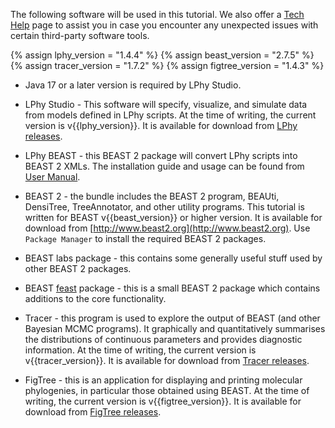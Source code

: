 
The following software will be used in this tutorial. 
We also offer a [Tech Help](../tech-help) page to assist you 
in case you encounter any unexpected issues with certain third-party software tools.

{% assign lphy_version = "1.4.4" %}
{% assign beast_version = "2.7.5" %}
{% assign tracer_version = "1.7.2" %}
{% assign figtree_version = "1.4.3" %}

* Java 17 or a later version is required by LPhy Studio.

* LPhy Studio - This software will specify, visualize, and simulate data from models 
  defined in LPhy scripts.
  At the time of writing, the current version is v{{lphy_version}}. 
  It is available for download from [LPhy releases](https://github.com/LinguaPhylo/linguaPhylo/releases).

* LPhy BEAST - this BEAST 2 package will convert LPhy scripts into BEAST 2 XMLs.
  The installation guide and usage can be found from [User Manual](https://linguaphylo.github.io/setup/).

* BEAST 2 - the bundle includes the BEAST 2 program, BEAUti, DensiTree, TreeAnnotator, 
  and other utility programs. 
  This tutorial is written for BEAST v{{beast_version}} or higher version. 
  It is available for download from [http://www.beast2.org](http://www.beast2.org).
  Use `Package Manager` to install the required BEAST 2 packages.

* BEAST labs package - this contains some generally useful stuff used by other BEAST 2 packages.

* BEAST [feast](https://github.com/tgvaughan/feast) package - this is a small BEAST 2 package 
  which contains additions to the core functionality. 

* Tracer - this program is used to explore the output of BEAST (and other Bayesian MCMC programs). 
  It graphically and quantitatively summarises the distributions of continuous parameters 
  and provides diagnostic information. 
  At the time of writing, the current version is v{{tracer_version}}. 
  It is available for download from [Tracer releases](https://github.com/beast-dev/tracer/releases).

* FigTree - this is an application for displaying and printing molecular phylogenies, 
  in particular those obtained using BEAST. 
  At the time of writing, the current version is v{{figtree_version}}. 
  It is available for download from [FigTree releases](https://github.com/rambaut/figtree/releases).
  